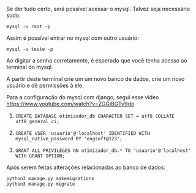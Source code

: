 Se der tudo certo, será possível acessar o mysql. Talvez seja necessário sudo:
```
mysql -u root -p
```

Assim é possível entrar no mysql com outro usuário:
```
mysql -u teste -p
```
Ao digitar a senha corretamente, é esperado que você tenha acesso ao terminal do mysql.


A partir deste terminal crie um um novo banco de dados, crie um novo usuário e dê permissões à ele.

Para a configuração do mysql com django, segui esse vídeo https://www.youtube.com/watch?v=ZGGiBGTv9do

1. `CREATE DATABASE otimizador_db CHARACTER SET = utf8 COLLATE utf8_general_ci;`

2. `CREATE USER 'usuario'@'localhost' IDENTIFIED WITH mysql_native_password BY 'engsoft@123';`

3. `GRANT ALL PRIVILEGES ON otimizador_db.* TO 'usuario'@'localhost' WITH GRANT OPTION;`


Após serem feitas alterações relacionadas ao banco de dados:
```
python3 manage.py makemigrations
python3 manage.py migrate
```
